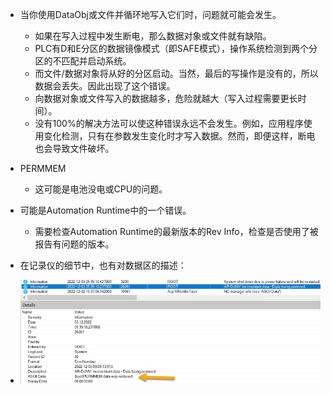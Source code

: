 - 当你使用DataObj或文件并循环地写入它们时，问题就可能会发生。
    - 如果在写入过程中发生断电，那么数据对象或文件就有缺陷。
    - PLC有D和E分区的数据镜像模式（即SAFE模式），操作系统检测到两个分区的不匹配并启动系统。
    - 而文件/数据对象将从好的分区启动。当然，最后的写操作是没有的，所以数据会丢失。因此出现了这个错误。
    - 向数据对象或文件写入的数据越多，危险就越大（写入过程需要更长时间）。
    - 没有100%的解决方法可以使这种错误永远不会发生。例如，应用程序使用变化检测，只有在参数发生变化时才写入数据。然而，即便这样，断电也会导致文件破坏。
- PERMMEM
    - 这可能是电池没电或CPU的问题。
- 可能是Automation Runtime中的一个错误。
    - 需要检查Automation Runtime的最新版本的Rev Info，检查是否使用了被报告有问题的版本。

-   在记录仪的细节中，也有对数据区的描述：
- ![](FILES/26261%20Data%20has%20been%20restored/image-20230424181753418.png)


